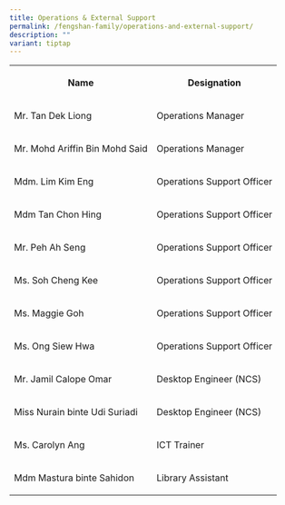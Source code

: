 ```yaml
---
title: Operations & External Support
permalink: /fengshan-family/operations-and-external-support/
description: ""
variant: tiptap
---
```

<table style="minWidth: 50px">
<colgroup>
<col>
<col>
</colgroup>
<tbody>
<tr>
<th rowspan="1" colspan="1">
<p>Name</p>
</th>
<th rowspan="1" colspan="1">
<p>Designation</p>
</th>
</tr>
<tr>
<td rowspan="1" colspan="1">
<p>Mr. Tan Dek Liong</p>
</td>
<td rowspan="1" colspan="1">
<p>Operations Manager</p>
</td>
</tr>
<tr>
<td rowspan="1" colspan="1">
<p>Mr. Mohd Ariffin Bin Mohd Said</p>
</td>
<td rowspan="1" colspan="1">
<p>Operations Manager</p>
</td>
</tr>
<tr>
<td rowspan="1" colspan="1">
<p>Mdm. Lim Kim Eng</p>
</td>
<td rowspan="1" colspan="1">
<p>Operations Support Officer</p>
</td>
</tr>
<tr>
<td rowspan="1" colspan="1">
<p>Mdm Tan Chon Hing</p>
</td>
<td rowspan="1" colspan="1">
<p>Operations Support Officer</p>
</td>
</tr>
<tr>
<td rowspan="1" colspan="1">
<p>Mr. Peh Ah Seng</p>
</td>
<td rowspan="1" colspan="1">
<p>Operations Support Officer</p>
</td>
</tr>
<tr>
<td rowspan="1" colspan="1">
<p>Ms. Soh Cheng Kee</p>
</td>
<td rowspan="1" colspan="1">
<p>Operations Support Officer</p>
</td>
</tr>
<tr>
<td rowspan="1" colspan="1">
<p>Ms. Maggie Goh</p>
</td>
<td rowspan="1" colspan="1">
<p>Operations Support Officer</p>
</td>
</tr>
<tr>
<td rowspan="1" colspan="1">
<p>Ms. Ong Siew Hwa</p>
</td>
<td rowspan="1" colspan="1">
<p>Operations Support Officer</p>
</td>
</tr>
<tr>
<td rowspan="1" colspan="1">
<p>Mr. Jamil Calope Omar</p>
</td>
<td rowspan="1" colspan="1">
<p>Desktop Engineer (NCS)</p>
</td>
</tr>
<tr>
<td rowspan="1" colspan="1">
<p>Miss Nurain binte Udi Suriadi</p>
</td>
<td rowspan="1" colspan="1">
<p>Desktop Engineer (NCS)</p>
</td>
</tr>
<tr>
<td rowspan="1" colspan="1">
<p>Ms. Carolyn Ang</p>
</td>
<td rowspan="1" colspan="1">
<p>ICT Trainer</p>
</td>
</tr>
<tr>
<td rowspan="1" colspan="1">
<p>Mdm Mastura binte Sahidon</p>
</td>
<td rowspan="1" colspan="1">
<p>Library Assistant</p>
</td>
</tr>
</tbody>
</table>
<p></p>